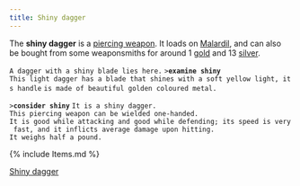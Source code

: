 ```yaml
---
title: Shiny dagger
---
```


The **shiny dagger** is a [piercing weapon](piercing_weapon "wikilink").
It loads on [Malardil](Malardil "wikilink"), and can also be bought from
some weaponsmiths for around 1 [gold](gold "wikilink") and 13
[silver](silver "wikilink").

`A dagger with a shiny blade lies here.`
`>`**`examine shiny`**
`This light dagger has a blade that shines with a soft yellow light, its handle`
`is made of beautiful golden coloured metal.`

`>`**`consider shiny`**
`It is a shiny dagger.`
`This piercing weapon can be wielded one-handed.`
`It is good while attacking and good while defending; its speed is very fast, and it inflicts average damage upon hitting.`
`It weighs half a pound.`

{% include Items.md %}

[Shiny dagger](Category:_Piercing_weapons "wikilink")